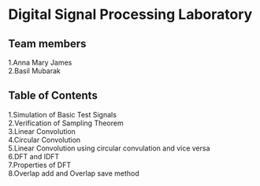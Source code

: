 # Digital Signal Processing Laboratory

## Team members
1.Anna Mary James<br>
2.Basil Mubarak

## Table of Contents
1.Simulation of Basic Test Signals<br> 
2.Verification of Sampling Theorem<br>
3.Linear Convolution <br>
4.Circular Convolution <br>
5.Linear Convolution using circular convulation and vice versa <br>
6.DFT and IDFT<br>
7.Properties of DFT<br>
8.Overlap add and Overlap save method
